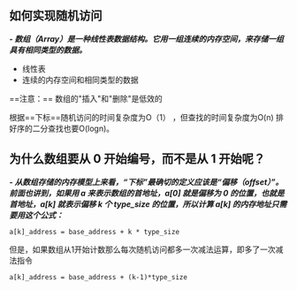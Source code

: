 ## 如何实现随机访问

***- 数组（Array）是一种线性表数据结构。它用一组连续的内存空间，来存储一组具有相同类型的数据。***
- 线性表
- 连续的内存空间和相同类型的数据

==注意：== 数组的"插入"和"删除"是低效的  

根据==下标==随机访问的时间复杂度为O（1） ，但查找的时间复杂度为O(n) 排好序的二分查找也要O(logn)。 

## 为什么数组要从 0 开始编号，而不是从 1 开始呢？

***- 从数组存储的内存模型上来看，“下标”最确切的定义应该是“偏移（offset）”。前面也讲到，如果用 a 来表示数组的首地址，a[0] 就是偏移为 0 的位置，也就是首地址，a[k] 就表示偏移 k 个 type_size 的位置，所以计算 a[k] 的内存地址只需要用这个公式：***

```
a[k]_address = base_address + k * type_size
```
但是，如果数组从1开始计数那么每次随机访问都多一次减法运算，即多了一次减法指令
```
a[k]_address = base_address + (k-1)*type_size
```
